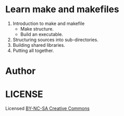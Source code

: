 Learn make and makefiles
==========================
1. Introduction to make and makefile
    * Make structure.
    * Build an executable.
2. Structuring sources into sub-directories.
3. Building shared libraries.
4. Putting all together.

Author
========


LICENSE
==========
Licensed [BY-NC-SA Creative Commons](https://creativecommons.org/licenses/by-nc-sa/4.0/)
